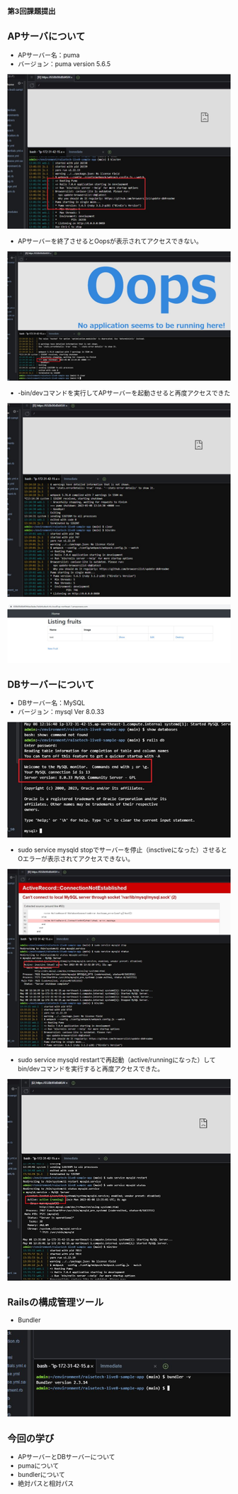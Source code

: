 ### 第3回課題提出

## APサーバについて

- APサーバー名：puma
- バージョン：puma version 5.6.5

![01.puma](image/01.puma.jpg)

- APサーバーを終了させるとOopsが表示されてアクセスできない。

![02.puma](image/02.puma_shut.jpg)

- -bin/devコマンドを実行してAPサーバーを起動させると再度アクセスできた

![03.puma](image/03.puma_restart.jpg)

![04.puma](image/04.puma_again.jpg)

## DBサーバーについて

- DBサーバー名：MySQL
- バージョン：mysql Ver 8.0.33

![05.db](image/05.db.jpg)

- sudo service mysqld stopでサーバーを停止（insctiveになった）させるとOエラーが表示されてアクセスできない。

![06.db](image/06.db.stop.jpg)

- sudo service mysqld restartで再起動（active/runningになった）してbin/devコマンドを実行すると再度アクセスできた。

![07.db](image/07.db_restart.jpg)

## Railsの構成管理ツール

- Bundler

![07.db](image/08.bundler.jpg)


## 今回の学び

- APサーバーとDBサーバーについて
- pumaについて
- bundlerについて
- 絶対パスと相対パス